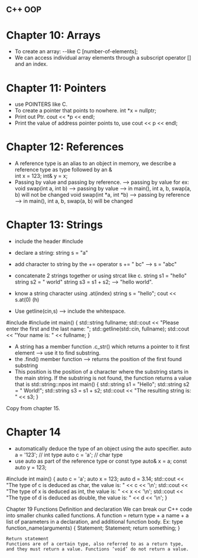 ## C++ OOP

# Chapter 10: Arrays

- To create an array: --like C
              <type> <name>[number-of-elements];  
- We can access individual array elements through a subscript operator [] and an index. 

# Chapter 11: Pointers

- use POINTERS like C.
- To create a pointer that points to nowhere.
    int *x = nullptr;
- Print out Ptr.
    cout << *p << endl;
- Print the value of address pointer points to, use cout << p << endl;

# Chapter 12: References

- A reference type is an alias to an object in memory, we describe a reference type as type followed by an &  
      int x = 123;
      int& y = x;
- Passing by value and passing by reference.
--> passing by value
for ex: void swap(int a, int b) --> passing by value --> in main(), int a, b, swap(a, b) will not be changed
void swap(int *a, int *b) --> passing by reference --> in main(), int a, b, swap(a, b) will be changed

# Chapter 13: Strings

- include the <string> header
  #include<string>
- declare a string: string s = "a"
- add character to string by the += operator
  s += " bc"
  --> s = "abc"
- concatenate 2 strings together or using strcat like c.
    string s1 = "hello"
    string s2 = " world"
    string s3 = s1 + s2; --> "hello world".
- know a string character using .at(index)
    string s = "hello";
    cout << s.at(0) (h)

- Use getline(cin,s) --> include the whitespace.

#include <iostream>
#include <string>
int main() {
    std::string fullname;
    std::cout << "Please enter the first and the last name: ";
    std::getline(std::cin, fullname);
    std::cout << "Your name is: " << fullname;
}

- A string has a member function .c_str() which returns a pointer to it first element --> use it to find substring.
- the .find() member function --> returns the position of the first found substring
- This position is the position of a character where the substring starts in the main string. If the substring is not found, the function returns a value that is std::string::npos
int main() {
    std::string s1 = "Hello";
    std::string s2 = " World!";
    std::string s3 = s1 + s2;
    std::cout << "The resulting string is: " << s3;
}

Copy from chapter 15.
		

# Chapter 14

- automatically deduce the type of an object using the auto specifier.
		auto a = '123'; // int type
		auto c = 'a'; // char type
- use auto as part of the reference type or const type
		auto& x = a;
		const auto y = 123;

#include <iostream>
int main() {
    auto c = 'a';
    auto x = 123;
    auto d = 3.14;
    std::cout << "The type of c is deduced as char, the value is: "
    << c << '\n';
    std::cout << "The type of x is deduced as int, the value is: "
    << x << '\n';
    std::cout << "The type of d is deduced as double, the value is: "
<< d << '\n'; 
}
	
Chapter 19 Functions 
	Definition and declaration
	We can break our C++ code into smaller chunks called functions. 
	A function = return type + a name + a list of parameters in a declaration, and additional function body.
	Ex:
		type function_name(arguments) {
			Statement;
			Statement;
			return something;
		}

	Return statement
	Functions are of a certain type, also referred to as a return type, and they must return a value. Functions ‘void’ do not return a value.








